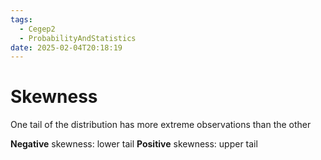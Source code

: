 ```yaml
---
tags:
  - Cegep2
  - ProbabilityAndStatistics
date: 2025-02-04T20:18:19
---
```


# Skewness

One tail of the distribution has more extreme observations than the other

**Negative** skewness: lower tail
**Positive** skewness: upper tail